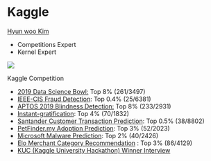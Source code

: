 # Kaggle
[Hyun woo Kim](https://www.kaggle.com/chocozzz)
- Competitions Expert
- Kernel Expert

![](https://github.com/choco9966/Kaggle/blob/master/profile.PNG)

Kaggle Competition

- [2019 Data Science Bowl:](https://www.kaggle.com/c/data-science-bowl-2019) Top 8% (261/3497)
- [IEEE-CIS Fraud Detection](https://www.kaggle.com/c/ieee-fraud-detection): Top 0.4% (25/6381)
- [APTOS 2019 Blindness Detection:]( https://www.kaggle.com/c/aptos2019-blindness-detection) Top 8% (233/2931)
- [Instant-gratification](https://www.kaggle.com/c/instant-gratification): Top 4% (70/1832)
- [Santander Customer Transaction Prediction](https://www.kaggle.com/c/santander-customer-transaction-prediction): Top 0.5% (38/8802)
- [PetFinder.my Adoption Prediction](https://www.kaggle.com/c/petfinder-adoption-prediction): Top 3% (52/2023)
- [Microsoft Malware Prediction](https://www.kaggle.com/c/microsoft-malware-prediction): Top 2% (40/2426)
- [Elo Merchant Category Recommendation](https://www.kaggle.com/c/elo-merchant-category-recommendation) : Top 3% (86/4129)
- [KUC (Kaggle University Hackathon) Winner Interview](http://blog.kaggle.com/2019/01/14/kuc-teameda/?utm_medium=social&utm_source=twitter.com&utm_campaign=kuc-winnerinterview-3)



